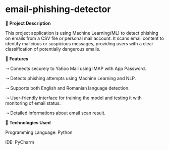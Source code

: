# email-phishing-detector

📌 **Project Description**

  This project application is using Machine Learning(ML) to detect phishing on emails from a CSV file or personal mail account. It scans email content to identify malicious or suspicious messages, providing users with a clear classification of potentially dangerous emails.

📌 **Features**

  ➝ Connects securely to Yahoo Mail using IMAP with App Password.

  ➝ Detects phishing attempts using Machine Learning and NLP.

  ➝ Supports both English and Romanian language detection.

  ➝ User-friendly interface for training the model and testing it with monitoring of email status.

  ➝ Detailed informations about email scan result.

📌 **Technologies Used**
  
  Programming Language: Python
  
  IDE: PyCharm
